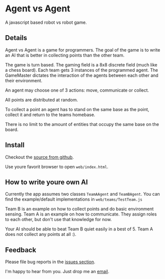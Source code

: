 # Agent vs Agent

A javascript based robot vs robot game.

## Details

Agent vs Agent is a game for programmers. The goal of the game is to write an AI that is better in collecting points than the other team.

The game is turn based. The gaming field is a 8x8 discrete field (much like a chess board). Each team gets 3 instances of the programmed agent. The GameMaster dictates the interaction of the agents between each other and their environment.

An agent may choose one of 3 actions: move, communicate or collect.

All points are distributed at random.

To collect a point an agent has to stand on the same base as the point, collect it and return to the teams homebase.

There is no limit to the amount of entities that occupy the same base on the board.

## Install

Checkout the [source from github](https://github.com/Velrok/Agent-vs-Agent).

Use youre favorit browser to open <code>web/index.html</code>.

## How to write youre own AI

Currently the app assumes two classes <code>TeamAAgent</code> and <code>TeamBAgent</code>. 
You can find the example/default implementations in <code>web/teams/TestTeam.js</code>

Team B is an example on how to collect points and do basic environment sensing.
Team A is an example on how to communicate. They assign roles to each other, but don't use that knowledge for now.

Your AI should be able to beat Team B quiet easily in a best of 5. Team A does not collect any points at all :).


## Feedback

Please file bug reports in the [issues section](https://github.com/Velrok/Agent-vs-Agent/issues?state=open).

I'm happy to hear from you. Just drop me an [email](mailto:waldemar.schwan+agentvsagent@gmail.com).